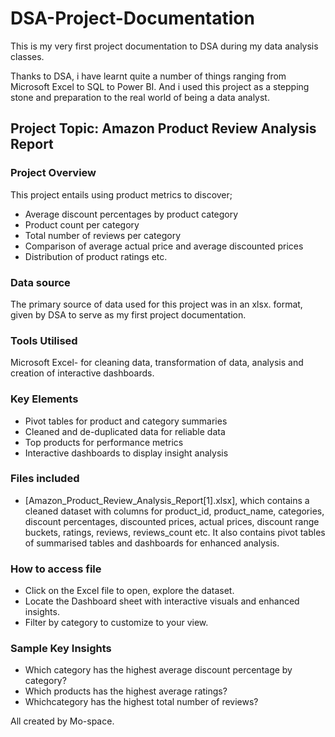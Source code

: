 # DSA-Project-Documentation
This is my very first project documentation to DSA during my data analysis classes.

Thanks to DSA, i have learnt quite a number of things ranging from Microsoft Excel to SQL to Power BI. And i used this project as a stepping stone and preparation to the real world of being a data analyst.

## Project Topic: Amazon Product Review Analysis Report

### Project Overview
This project entails using product metrics to discover;
- Average discount percentages by product category
- Product count per category
- Total number of reviews per category
- Comparison of average actual price and average discounted prices
- Distribution of product ratings etc.

  
### Data source
The primary source of data used for this project was in an xlsx. format, given by DSA to serve as my first project documentation.


### Tools Utilised
 Microsoft Excel- for cleaning data, transformation of data, analysis and creation of interactive dashboards.

### Key Elements
- Pivot tables for product and category summaries
- Cleaned and de-duplicated data for reliable data
- Top products for performance metrics
- Interactive dashboards to display insight analysis

### Files included
- [Amazon_Product_Review_Analysis_Report[1].xlsx], which contains a cleaned dataset with columns for product_id, product_name, categories, discount percentages, discounted prices, actual prices, discount range buckets, ratings, reviews, reviews_count etc. It also contains pivot tables of summarised tables and dashboards for enhanced analysis.

### How to access file
- Click on the Excel file to open, explore the dataset.
- Locate the Dashboard sheet with interactive visuals and enhanced insights.
- Filter by category to customize to your view.

### Sample Key Insights
- Which category has the highest average discount percentage by category?
- Which products has the highest average ratings?
- Whichcategory has the highest total number of reviews?

All created by Mo-space.
